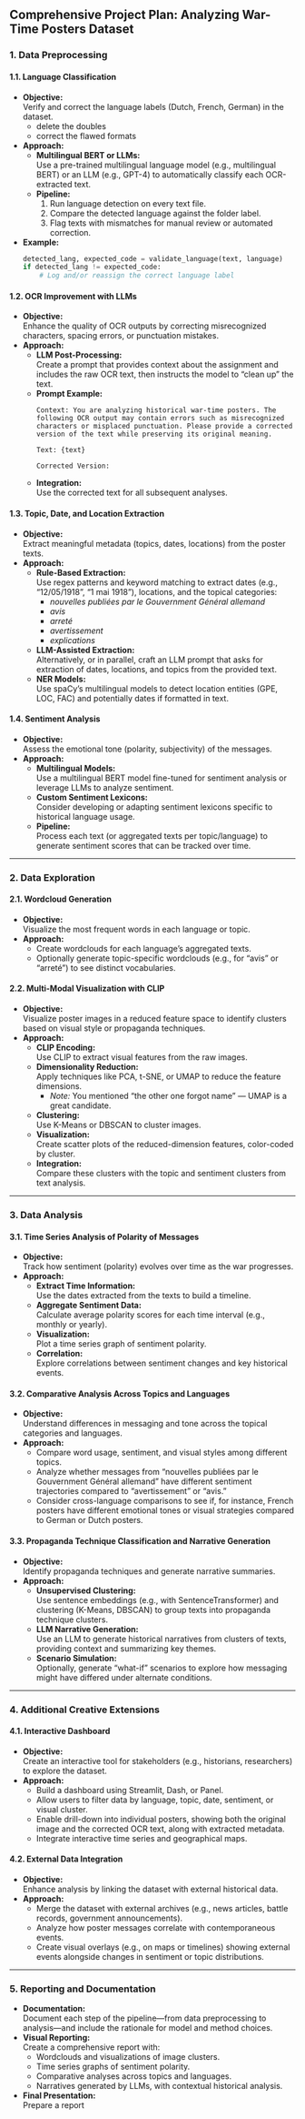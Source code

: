 ## **Comprehensive Project Plan: Analyzing War-Time Posters Dataset**

### **1. Data Preprocessing**

#### **1.1. Language Classification**
- **Objective:**  
  Verify and correct the language labels (Dutch, French, German) in the dataset.
  - delete the doubles
  - correct the flawed formats 
- **Approach:**  
  - **Multilingual BERT or LLMs:**  
    Use a pre-trained multilingual language model (e.g., multilingual BERT) or an LLM (e.g., GPT-4) to automatically classify each OCR-extracted text.
  - **Pipeline:**  
    1. Run language detection on every text file.
    2. Compare the detected language against the folder label.
    3. Flag texts with mismatches for manual review or automated correction.
- **Example:**  
  ```python
  detected_lang, expected_code = validate_language(text, language)
  if detected_lang != expected_code:
      # Log and/or reassign the correct language label
  ```

#### **1.2. OCR Improvement with LLMs**
- **Objective:**  
  Enhance the quality of OCR outputs by correcting misrecognized characters, spacing errors, or punctuation mistakes.
- **Approach:**  
  - **LLM Post-Processing:**  
    Create a prompt that provides context about the assignment and includes the raw OCR text, then instructs the model to “clean up” the text.
  - **Prompt Example:**  
    ```
    Context: You are analyzing historical war-time posters. The following OCR output may contain errors such as misrecognized characters or misplaced punctuation. Please provide a corrected version of the text while preserving its original meaning.
    
    Text: {text}
    
    Corrected Version:
    ```
  - **Integration:**  
    Use the corrected text for all subsequent analyses.

#### **1.3. Topic, Date, and Location Extraction**
- **Objective:**  
  Extract meaningful metadata (topics, dates, locations) from the poster texts.
- **Approach:**  
  - **Rule-Based Extraction:**  
    Use regex patterns and keyword matching to extract dates (e.g., “12/05/1918”, “1 mai 1918”), locations, and the topical categories:
    - *nouvelles publiées par le Gouvernment Général allemand*
    - *avis*
    - *arreté*
    - *avertissement*
    - *explications*
  - **LLM-Assisted Extraction:**  
    Alternatively, or in parallel, craft an LLM prompt that asks for extraction of dates, locations, and topics from the provided text.
  - **NER Models:**  
    Use spaCy’s multilingual models to detect location entities (GPE, LOC, FAC) and potentially dates if formatted in text.
  
#### **1.4. Sentiment Analysis**
- **Objective:**  
  Assess the emotional tone (polarity, subjectivity) of the messages.
- **Approach:**  
  - **Multilingual Models:**  
    Use a multilingual BERT model fine-tuned for sentiment analysis or leverage LLMs to analyze sentiment.
  - **Custom Sentiment Lexicons:**  
    Consider developing or adapting sentiment lexicons specific to historical language usage.
  - **Pipeline:**  
    Process each text (or aggregated texts per topic/language) to generate sentiment scores that can be tracked over time.

---

### **2. Data Exploration**

#### **2.1. Wordcloud Generation**
- **Objective:**  
  Visualize the most frequent words in each language or topic.
- **Approach:**  
  - Create wordclouds for each language’s aggregated texts.
  - Optionally generate topic-specific wordclouds (e.g., for “avis” or “arreté”) to see distinct vocabularies.

#### **2.2. Multi-Modal Visualization with CLIP**
- **Objective:**  
  Visualize poster images in a reduced feature space to identify clusters based on visual style or propaganda techniques.
- **Approach:**  
  - **CLIP Encoding:**  
    Use CLIP to extract visual features from the raw images.
  - **Dimensionality Reduction:**  
    Apply techniques like PCA, t-SNE, or UMAP to reduce the feature dimensions.
    - *Note:* You mentioned “the other one forgot name” — UMAP is a great candidate.
  - **Clustering:**  
    Use K-Means or DBSCAN to cluster images.
  - **Visualization:**  
    Create scatter plots of the reduced-dimension features, color-coded by cluster.
  - **Integration:**  
    Compare these clusters with the topic and sentiment clusters from text analysis.

---

### **3. Data Analysis**

#### **3.1. Time Series Analysis of Polarity of Messages**
- **Objective:**  
  Track how sentiment (polarity) evolves over time as the war progresses.
- **Approach:**  
  - **Extract Time Information:**  
    Use the dates extracted from the texts to build a timeline.
  - **Aggregate Sentiment Data:**  
    Calculate average polarity scores for each time interval (e.g., monthly or yearly).
  - **Visualization:**  
    Plot a time series graph of sentiment polarity.
  - **Correlation:**  
    Explore correlations between sentiment changes and key historical events.

#### **3.2. Comparative Analysis Across Topics and Languages**
- **Objective:**  
  Understand differences in messaging and tone across the topical categories and languages.
- **Approach:**  
  - Compare word usage, sentiment, and visual styles among different topics.
  - Analyze whether messages from “nouvelles publiées par le Gouvernment Général allemand” have different sentiment trajectories compared to “avertissement” or “avis.”
  - Consider cross-language comparisons to see if, for instance, French posters have different emotional tones or visual strategies compared to German or Dutch posters.

#### **3.3. Propaganda Technique Classification and Narrative Generation**
- **Objective:**  
  Identify propaganda techniques and generate narrative summaries.
- **Approach:**  
  - **Unsupervised Clustering:**  
    Use sentence embeddings (e.g., with SentenceTransformer) and clustering (K-Means, DBSCAN) to group texts into propaganda technique clusters.
  - **LLM Narrative Generation:**  
    Use an LLM to generate historical narratives from clusters of texts, providing context and summarizing key themes.
  - **Scenario Simulation:**  
    Optionally, generate “what-if” scenarios to explore how messaging might have differed under alternate conditions.

---

### **4. Additional Creative Extensions**

#### **4.1. Interactive Dashboard**
- **Objective:**  
  Create an interactive tool for stakeholders (e.g., historians, researchers) to explore the dataset.
- **Approach:**  
  - Build a dashboard using Streamlit, Dash, or Panel.
  - Allow users to filter data by language, topic, date, sentiment, or visual cluster.
  - Enable drill-down into individual posters, showing both the original image and the corrected OCR text, along with extracted metadata.
  - Integrate interactive time series and geographical maps.

#### **4.2. External Data Integration**
- **Objective:**  
  Enhance analysis by linking the dataset with external historical data.
- **Approach:**  
  - Merge the dataset with external archives (e.g., news articles, battle records, government announcements).
  - Analyze how poster messages correlate with contemporaneous events.
  - Create visual overlays (e.g., on maps or timelines) showing external events alongside changes in sentiment or topic distributions.

---

### **5. Reporting and Documentation**

- **Documentation:**  
  Document each step of the pipeline—from data preprocessing to analysis—and include the rationale for model and method choices.
- **Visual Reporting:**  
  Create a comprehensive report with:
  - Wordclouds and visualizations of image clusters.
  - Time series graphs of sentiment polarity.
  - Comparative analyses across topics and languages.
  - Narratives generated by LLMs, with contextual historical analysis.
- **Final Presentation:**  
  Prepare a report
